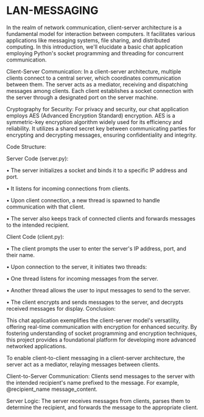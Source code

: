 # LAN-MESSAGING
In the realm of network communication, client-server architecture is a fundamental model for interaction between computers. It facilitates various applications like messaging systems, file sharing, and distributed computing. In this introduction, we'll elucidate a basic chat application employing Python's socket programming and threading for concurrent communication.

Client-Server Communication:
In a client-server architecture, multiple clients connect to a central server, which coordinates communication between them. The server acts as a mediator, receiving and dispatching messages among clients. Each client establishes a socket connection with the server through a designated port on the server machine.

Cryptography for Security:
For privacy and security, our chat application employs AES (Advanced Encryption Standard) encryption. AES is a symmetric-key encryption algorithm widely used for its efficiency and reliability. It utilizes a shared secret key between communicating parties for encrypting and decrypting messages, ensuring confidentiality and integrity.

Code Structure:

Server Code (server.py):

•	The server initializes a socket and binds it to a specific IP address and port.

•	It listens for incoming connections from clients.

•	Upon client connection, a new thread is spawned to handle communication with that client.

•	The server also keeps track of connected clients and forwards messages to the intended recipient.

Client Code (client.py):

•	The client prompts the user to enter the server's IP address, port, and their name.

•	Upon connection to the server, it initiates two threads:

  •	One thread listens for incoming messages from the server.

  •	Another thread allows the user to input messages to send to the server.

•	The client encrypts and sends messages to the server, and decrypts received messages for display.
Conclusion:

This chat application exemplifies the client-server model's versatility, offering real-time communication with encryption for enhanced security. By fostering understanding of socket programming and encryption techniques, this project provides a foundational platform for developing more advanced networked applications.

To enable client-to-client messaging in a client-server architecture, the server act as a mediator, relaying messages between clients. 

Client-to-Server Communication: Clients send messages to the server with the intended recipient's name prefixed to the message. For example, @recipient_name message_content.

Server Logic: The server receives messages from clients, parses them to determine the recipient, and forwards the message to the appropriate client.
